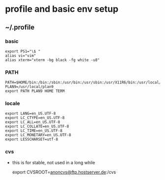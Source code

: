 # profile and basic env setup

## ~/.profile

### basic

	export PS1="\$ "
	alias vi="vim"
	alias xterm="xterm -bg black -fg white -u8"


### PATH

	PATH=$HOME/bin:/bin:/sbin:/usr/bin:/usr/sbin:/usr/X11R6/bin:/usr/local/bin:/usr/local/sbin:/usr/games:/usr/local/plan9/bin:$HOME/.local/bin
	PLAN9=/usr/local/plan9
	export PATH PLAN9 HOME TERM


### locale

	export LANG=en_US.UTF-8
	export LC_CTYPE=en_US.UTF-8
	export LC_ALL=en_US.UTF-8
	export LC_COLLATE=en_US.UTF-8
	export LC_TIME=en_US.UTF-8
	export LC_MONETARY=en_US.UTF-8
	export LESSCHARSET=utf-8


### cvs

- this is for stable, not used in a long while

	export CVSROOT=anoncvs@ftp.hostserver.de:/cvs
